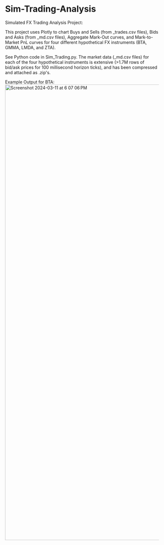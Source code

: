 # Sim-Trading-Analysis
Simulated FX Trading Analysis Project:

This project uses Plotly to chart Buys and Sells (from _trades.csv files), Bids and Asks (from _md.csv files), Aggregate Mark-Out curves, and Mark-to-Market PnL curves for four different hypothetical FX instruments (BTA, GMMA, LMDA, and ZTA).

See Python code in Sim_Trading.py. The market data (_md.csv files) for each of the four hypothetical instruments is extensive (>1.7M rows of bid/ask prices for 100 millisecond horizon ticks), and has been compressed and attached as .zip's.

Example Output for BTA:
<img width="1494" alt="Screenshot 2024-03-11 at 6 07 06 PM" src="https://github.com/benjoergens/Sim-Trading-Analysis/assets/59835387/13393726-7ed5-4eec-94db-0a70b2d5fcfd">
